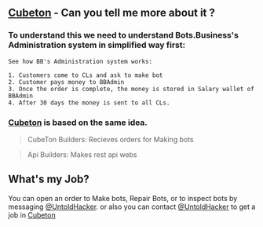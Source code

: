 ## [Cubeton](https://CubeTon.t.me) - Can you tell me more about it ?
### To understand this we need to understand Bots.Business's Administration system in simplified way first:
```
See how BB's Administration system works:

1. Customers come to CLs and ask to make bot
2. Customer pays money to BBAdmin
3. Once the order is complete, the money is stored in Salary wallet of BBAdmin
4. After 30 days the money is sent to all CLs.

```
### [Cubeton](https://CubeTon.t.me) is based on the same idea.

> CubeTon Builders: Recieves orders for Making bots

> Api Builders: Makes rest api webs


## What's my Job?
 You can open an order to Make bots, Repair Bots, or to inspect bots by messaging [@UntoldHacker](https://untoldhacker.t.me). or also you can contact [@UntoldHacker](https://UntoldHacker.t.me) to get a job in [Cubeton](https://CubeTon.t.me)
